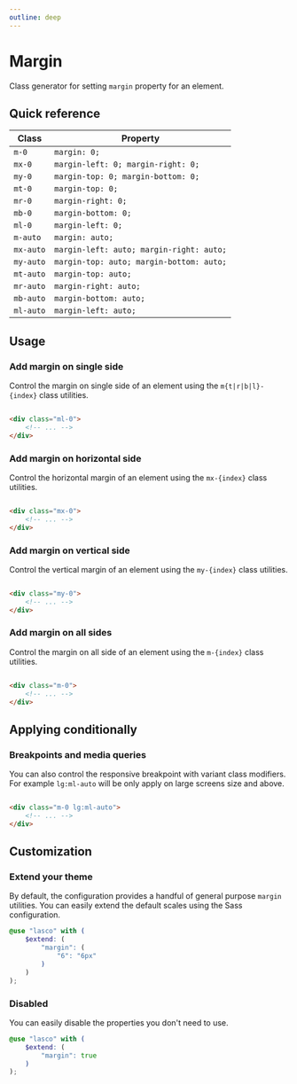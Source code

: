 ```yaml
---
outline: deep
---
```


# Margin

Class generator for setting `margin` property for an element.

## Quick reference

| Class     | Property                                 |
|-----------|------------------------------------------|
| `m-0`     | `margin: 0;`                             |
| `mx-0`    | `margin-left: 0; margin-right: 0;`       |
| `my-0`    | `margin-top: 0; margin-bottom: 0;`       |
| `mt-0`    | `margin-top: 0;`                         |
| `mr-0`    | `margin-right: 0;`                       |
| `mb-0`    | `margin-bottom: 0;`                      |
| `ml-0`    | `margin-left: 0;`                        |
| `m-auto`  | `margin: auto;`                          |
| `mx-auto` | `margin-left: auto; margin-right: auto;` |
| `my-auto` | `margin-top: auto; margin-bottom: auto;` |
| `mt-auto` | `margin-top: auto;`                      |
| `mr-auto` | `margin-right: auto;`                    |
| `mb-auto` | `margin-bottom: auto;`                   |
| `ml-auto` | `margin-left: auto;`                     |

## Usage

### Add margin on single side

Control the margin on single side of an element using the `m{t|r|b|l}-{index}` class utilities.

```html

<div class="ml-0">
    <!-- ... -->
</div>
```

### Add margin on horizontal side

Control the horizontal margin of an element using the `mx-{index}` class utilities.

```html

<div class="mx-0">
    <!-- ... -->
</div>
```

### Add margin on vertical side

Control the vertical margin of an element using the `my-{index}` class utilities.

```html

<div class="my-0">
    <!-- ... -->
</div>
```

### Add margin on all sides

Control the margin on all side of an element using the `m-{index}` class utilities.

```html

<div class="m-0">
    <!-- ... -->
</div>
```

## Applying conditionally

### Breakpoints and media queries

You can also control the responsive breakpoint with variant class modifiers. For example `lg:ml-auto` will be only apply
on large screens size and above.

```html

<div class="m-0 lg:ml-auto">
    <!-- ... -->
</div>
```

## Customization

### Extend your theme

By default, the configuration provides a handful of general purpose `margin` utilities. You can easily extend the
default scales using the Sass configuration.

```scss
@use "lasco" with (
    $extend: (
        "margin": (
            "6": "6px"
        )
    )
);
```

### Disabled

You can easily disable the properties you don't need to use.

```scss
@use "lasco" with (
    $extend: (
        "margin": true
    )
);
```
